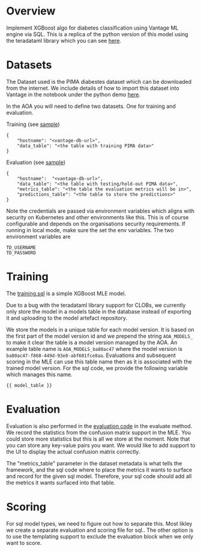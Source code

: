 # Overview
Implement XGBoost algo for diabetes classification using Vantage ML engine via SQL. This is a replica of the python version of this model using the teradataml library which you can see [here](../920ebf0e-1f0e-442a-94d1-214f63b8b820).

# Datasets
The Dataset used is the PIMA diabestes dataset which can be downloaded from the internet. We include details of how to import this dataset into Vantage in the notebook under the python demo [here](../920ebf0e-1f0e-442a-94d1-214f63b8b820/notebooks/Explore%20Diabetes%20Vantage.ipynb).

In the AOA you will need to define two datasets. One for training and evaluation.

Training (see [sample](.cli/datasets/train.json))

    {
        "hostname": "<vantage-db-url>",
        "data_table": "<the table with training PIMA data>"
    }
    

Evaluation (see [sample](.cli/datasets/evaluate.json))
  
    {
        "hostname":  "<vantage-db-url>",
        "data_table": "<the table with testing/hold-out PIMA data>",
        "metrics_table": "<the table the evaluation metrics will be in>",
        "predictions_table": "<the table to store the predictions>"
    }
    
Note the credentials are passed via environment variables which aligns with security on Kubernetes and other environments like this. This is of course configurable and depends on the organisations security requirements. If running in local mode, make sure the set the env variables. The two environment variables are 

    TD_USERNAME
    TD_PASSWORD


# Training
The [training.sql](model_modules/training.sql) is a simple XGBoost MLE model. 

Due to a bug with the teradataml library support for CLOBs, we currently only store the model in a models table in the database instead of exporting it and uploading to the model artefact repository.

We store the models in a unique table for each model version. It is based on the first part of the model version id and we prepend the string `AOA_MODELS_` to make it clear the table is a model version managed by the AOA. An example table name is `AOA_MODELS_ba80ac47` where the model version is `ba80ac47-f868-449d-93e8-abf601fce8aa`. Evaluations and subsequent scoring in the MLE can use this table name then as it is associated with the trained model version. For the sql code, we provide the following variable which manages this name. 

    {{ model_table }}


# Evaluation
Evaluation is also performed in the [evaluation code](model_modules/scoring.sql) in the evaluate method. We record the statistics from the confusion matrix support in the MLE. You could store more statistics but this is all we store at the moment. Note that you can store any key-value pairs you want. We would like to add support to the UI to display the actual confusion matrix correctly. 

The "metrics_table" parameter in the dataset metadata is what tells the framework, and the sql code where to place the metrics it wants to surface and record for the given sql model. Therefore, your sql code should add all the metrics it wants surfaced into that table.

# Scoring 
For sql model types, we need to figure out how to separate this. Most likley we create a separate evaluation and scoring file for sql.. The other option is to use the templating support to exclude the evaluation block when we only want to score. 